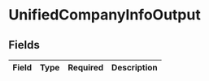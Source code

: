 # UnifiedCompanyInfoOutput


## Fields

| Field       | Type        | Required    | Description |
| ----------- | ----------- | ----------- | ----------- |